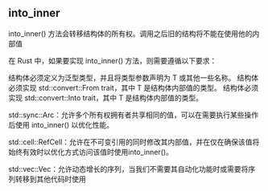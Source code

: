 ## into_inner
into_inner() 方法会转移结构体的所有权。调用之后旧的结构将不能在使用他的内部值

在 Rust 中，如果要实现 into_inner() 方法，则需要遵循以下要求：

结构体必须定义为泛型类型，并且将类型参数声明为 T 或其他一些名称。
结构体必须实现 std::convert::From<T> trait，其中 T 是结构体内部值的类型。
结构体必须实现 std::convert::Into<T> trait，其中 T 是结构体内部值的类型。

std::sync::Arc<T>：允许多个所有权拥有者共享相同的值，可以在需要执行某些操作后使用 into_inner() 以优化性能。

std::cell::RefCell<T>：允许在不可变引用的同时修改其内部值，并在仅在确保该值将始终有效时以优化方式访问该值时使用into_inner()。

std::vec::Vec<T>：允许动态增长的序列，当我们不需要其自动化功能时或需要将序列转移到其他代码时使用
